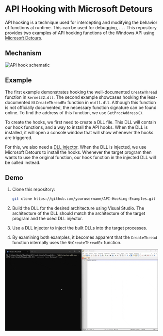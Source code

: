 # API Hooking with Microsoft Detours

API hooking is a technique used for intercepting and modifying the behavior of functions at runtime.
This can be used for debugging, ... .
This repository provides two examples of API hooking functions of the Windows API using [Microsoft Detours](https://github.com/microsoft/Detours).

## Mechanism

![API hook schematic](placeholder_API_hook_schematic.png)

## Example

The first example demonstrates hooking the well-documented `CreateThread` function in `kernel32.dll`.
The second example showcases hooking the less-documented `NtCreateThreadEx` function in `ntdll.dll`.
Although this function is not officially documented, the necessary function signature can be found online.
To find the address of this function, we use `GetProcAddress()`.

To create the hooks, we first need to create a DLL file.
This DLL will contain our hook functions, and a way to install the API hooks.
When the DLL is installed, it will open a console window that will show whenever the hooks are triggered.

For this, we also need a [DLL injector](https://github.com/BenteVE/DLL-Injector).
When the DLL is injected, we use Microsoft Detours to install the hooks.
Whenever the target program then wants to use the original function, our hook function in the injected DLL will be called instead.

## Demo

1. Clone this repository:

    ```bash
    git clone https://github.com/yourusername/API-Hooking-Examples.git
    ```

2. Build the DLL for the desired architecture using Visual Studio.
   The architecture of the DLL should match the architecture of the target program and the used DLL injector.

3. Use a DLL injector to inject the built DLLs into the target processes.

4. By examining both examples, it becomes apparent that the `CreateThread` function internally uses the `NtCreateThreadEx` function.

![Demo Example](doc/demo.gif)
